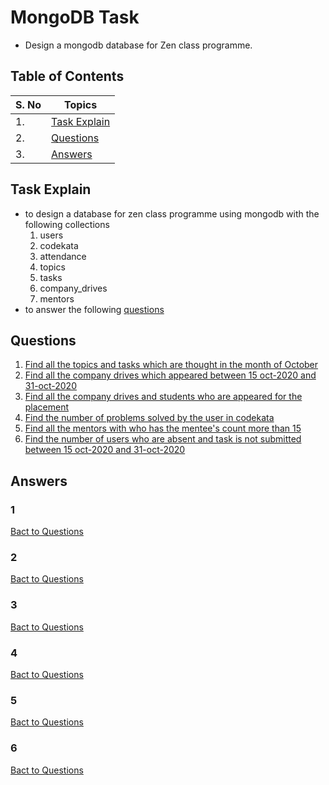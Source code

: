 # MongoDB Task

- Design a mongodb database for Zen class programme.

## Table of Contents

| S. No | Topics                        |
| ----- | ----------------------------- |
| 1.    | [Task Explain](#task-explain) |
| 2.    | [Questions](#questions)       |
| 3.    | [Answers](#answers)           |

## Task Explain

- to design a database for zen class programme using mongodb with the following collections
  1. users
  2. codekata
  3. attendance
  4. topics
  5. tasks
  6. company_drives
  7. mentors
- to answer the following [questions](#questions)

## Questions

1. [Find all the topics and tasks which are thought in the month of October](#1)
2. [Find all the company drives which appeared between 15 oct-2020 and 31-oct-2020](#2)
3. [Find all the company drives and students who are appeared for the placement](#3)
4. [Find the number of problems solved by the user in codekata](#4)
5. [Find all the mentors with who has the mentee's count more than 15](#5)
6. [Find the number of users who are absent and task is not submitted between 15 oct-2020 and 31-oct-2020](#6)

## Answers

### 1

[Bact to Questions](#questions)

### 2

[Bact to Questions](#questions)

### 3

[Bact to Questions](#questions)

### 4

[Bact to Questions](#questions)

### 5

[Bact to Questions](#questions)

### 6

[Bact to Questions](#questions)
